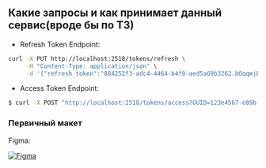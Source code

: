 
## Какие запросы и как принимает данный сервис(вроде бы по ТЗ)

* Refresh Token Endpoint:
```bash
curl -X PUT http://localhost:2518/tokens/refresh \
     -H "Content-Type: application/json" \
     -d '{"refresh_token":"884252f3-adc4-4464-b4f0-aed5a69b3262.bOqqmjB/cA1IP2zCA/PVrYAcdgXADYQ0NudUCoLErWU="}'
```
* Access Token Endpoint:
```bash
$ curl -X POST "http://localhost:2518/tokens/access?GUID=123e4567-e89b-12d3-a456-426614124000"
```



### Первичный макет
<div>
<p>Figma:</p>
</div>

[![Figma](https://img.shields.io/badge/Figma-F24E1E?style=for-the-badge&logo=figma&logoColor=white)](https://www.figma.com/board/dhZQEAmwZDhEFjbGDoSqFh/Untitled?node-id=0-1)


